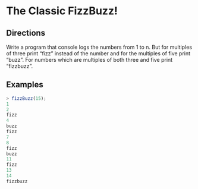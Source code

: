 # The Classic FizzBuzz!

## Directions

Write a program that console logs the numbers from 1 to n. But for multiples of three print “fizz” instead of the number and for the multiples of five print “buzz”. For numbers which are multiples of both three and five print “fizzbuzz”.

## Examples

```javascript
> fizzBuzz(15);
1
2
fizz
4
buzz
fizz
7
8
fizz
buzz
11
fizz
13
14
fizzbuzz
```